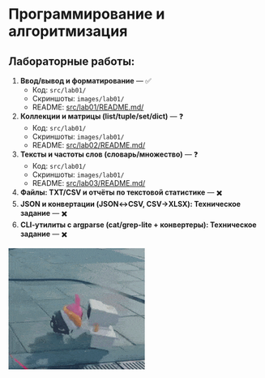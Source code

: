 # Программирование и алгоритмизация
## Лабораторные работы:
1. **Ввод/вывод и форматирование** — ✅
   - Код: `src/lab01/`
   - Скриншоты: `images/lab01/`
   - README: [src/lab01/README.md/](src/lab02/README.md/) 
2. **Коллекции и матрицы (list/tuple/set/dict)** — ❓
   - Код: `src/lab01/`
   - Скриншоты: `images/lab01/`
   - README: [src/lab02/README.md/](src/lab03/README.md/) 
3. **Тексты и частоты слов (словарь/множество)** — ❓
   - Код: `src/lab01/`
   - Скриншоты: `images/lab01/`
   - README: [src/lab03/README.md/](src/lab01/README.md/) 
4. **Файлы: TXT/CSV и отчёты по текстовой статистике** — ✖️
5. **JSON и конвертации (JSON↔CSV, CSV→XLSX): Техническое задание** — ✖️
6. **CLI‑утилиты с argparse (cat/grep‑lite + конвертеры): Техническое задание** — ✖️

![Gif](for_readme/zzz.gif)
